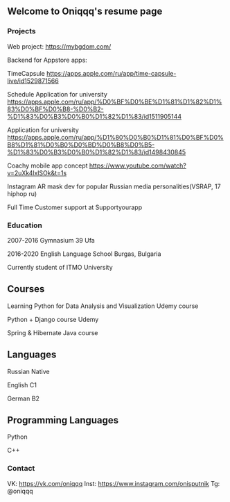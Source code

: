 ## Welcome to Oniqqq's resume page

### Projects

Web project: https://mybgdom.com/

Backend for Appstore apps: 

TimeCapsule https://apps.apple.com/ru/app/time-capsule-live/id1529871566

Schedule Application for university https://apps.apple.com/ru/app/%D0%BF%D0%BE%D1%81%D1%82%D1%83%D0%BF%D0%B8-%D0%B2-%D1%83%D0%B3%D0%B0%D1%82%D1%83/id1511905144

Application for university https://apps.apple.com/ru/app/%D1%80%D0%B0%D1%81%D0%BF%D0%B8%D1%81%D0%B0%D0%BD%D0%B8%D0%B5-%D1%83%D0%B3%D0%B0%D1%82%D1%83/id1498430845

Coachy mobile app concept https://www.youtube.com/watch?v=2uXk4lxlSOk&t=1s

Instagram AR mask dev for popular Russian media personalities(VSRAP, 17 hiphop ru)

Full Time Customer support at Supportyourapp 

### Education

2007-2016 Gymnasium 39 Ufa

2016-2020 English Language School Burgas, Bulgaria

Currently student of ITMO University

## Courses

Learning Python for Data Analysis and Visualization Udemy course

Python + Django course Udemy

Spring & Hibernate Java course 

## Languages

Russian Native

English C1

German B2

## Programming Languages
Python

C++

### Contact

VK: https://vk.com/oniqqq
Inst: https://www.instagram.com/onisputnik
Tg: @oniqqq

